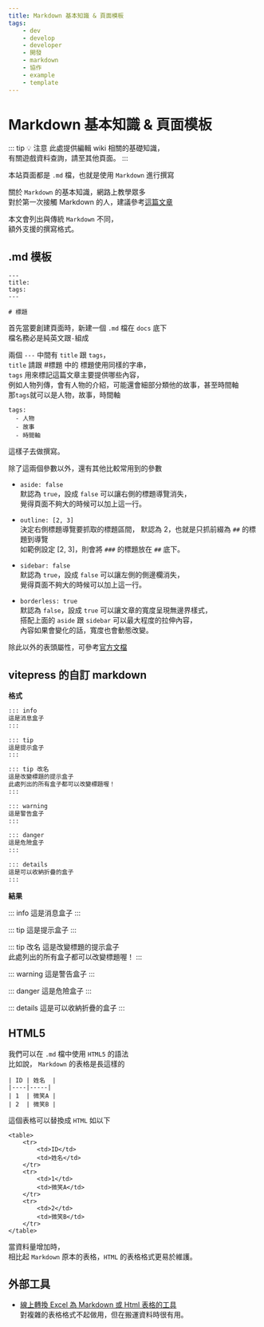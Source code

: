```yaml
---
title: Markdown 基本知識 & 頁面模板
tags:
    - dev
    - develop
    - developer
    - 開發
    - markdown
    - 協作
    - example
    - template
---
```


# Markdown 基本知識 & 頁面模板

::: tip 💡 注意
此處提供編輯 wiki 相關的基礎知識，  
有關遊戲資料查詢，請至其他頁面。
:::

本站頁面都是 `.md` 檔，也就是使用 `Markdown` 進行撰寫

關於 `Markdown` 的基本知識，網路上教學眾多  
對於第一次接觸 Markdown 的人，建議參考[這篇文章](https://markdown.tw)

本文會列出與傳統 `Markdown` 不同，  
額外支援的撰寫格式。

## .md 模板

```
---
title:
tags:
---

# 標題
```

首先當要創建頁面時，新建一個 `.md` 檔在 `docs` 底下  
檔名務必是純英文跟`-`組成

兩個 `---` 中間有 `title` 跟 `tags`，  
`title` 請跟 #標題 中的 標題使用同樣的字串，  
`tags` 用來標記這篇文章主要提供哪些內容，  
例如人物列傳，會有人物的介紹，可能還會細部分類他的故事，甚至時間軸  
那`tags`就可以是人物，故事，時間軸

```
tags:
  - 人物
  - 故事
  - 時間軸
```

這樣子去做撰寫。

除了這兩個參數以外，還有其他比較常用到的參數

-   `aside: false`  
    默認為 `true`，設成 `false` 可以讓右側的標題導覽消失，  
    覺得頁面不夠大的時候可以加上這一行。

-   `outline: [2, 3]`  
    決定右側標題導覽要抓取的標題區間，
    默認為 2，也就是只抓前綴為 `##` 的標題到導覽  
    如範例設定 [2, 3]，則會將 `###` 的標題放在 `##` 底下。

-   `sidebar: false`  
    默認為 `true`，設成 `false` 可以讓左側的側邊欄消失，  
    覺得頁面不夠大的時候可以加上這一行。

-   `borderless: true` <Badge type="warning" text="自定義" />  
    默認為 `false`，設成 `true` 可以讓文章的寬度呈現無邊界樣式，  
    搭配上面的 `aside` 跟 `sidebar` 可以最大程度的拉伸內容，  
    內容如果會變化的話，寬度也會動態改變。

除此以外的表頭屬性，可參考[官方文檔](https://vitepress.dev/zh/reference/default-theme-home-page)

## vitepress 的自訂 markdown

**格式**

```md
::: info
這是消息盒子
:::

::: tip
這是提示盒子
:::

::: tip 改名
這是改變標題的提示盒子  
此處列出的所有盒子都可以改變標題喔！
:::

::: warning
這是警告盒子
:::

::: danger
這是危險盒子
:::

::: details
這是可以收納折疊的盒子
:::
```

**結果**

::: info
這是消息盒子
:::

::: tip
這是提示盒子
:::

::: tip 改名
這是改變標題的提示盒子  
此處列出的所有盒子都可以改變標題喔！
:::

::: warning
這是警告盒子
:::

::: danger
這是危險盒子
:::

::: details
這是可以收納折疊的盒子
:::

## HTML5

我們可以在 `.md` 檔中使用 `HTML5` 的語法  
比如說， `Markdown` 的表格是長這樣的

```
| ID | 姓名  |
|----|-----|
| 1  | 微笑A |
| 2  | 微笑B |
```

這個表格可以替換成 `HTML` 如以下

```
<table>
    <tr>
        <td>ID</td>
        <td>姓名</td>
    </tr>
    <tr>
        <td>1</td>
        <td>微笑A</td>
    </tr>
    <tr>
        <td>2</td>
        <td>微笑B</td>
    </tr>
</table>
```

當資料量增加時，  
相比起 `Markdown` 原本的表格，`HTML` 的表格格式更易於維護。

## 外部工具

-   [線上轉換 Excel 為 Markdown 或 Html 表格的工具](https://tableconvert.com/zh-tw/excel-to-html)  
    對複雜的表格格式不起做用，但在搬運資料時很有用。
